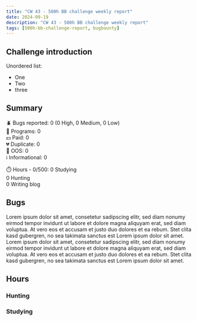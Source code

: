 ```yaml
---
title: "CW 43 - 500h BB challenge weekly report"
date: 2024-09-19
description: "CW 43 - 500h BB challenge weekly report"
tags: [500h-bb-challenge-report, bugbounty]
---
```


## Challenge introduction



Unordered list:
* One
* Two
* three

## Summary

🪲 Bugs reported: 0 (0 High, 0 Medium, 0 Low)  
🏢 Programs: 0  
💵 Paid: 0  
💔 Duplicate: 0  
🛑 OOS: 0  
ℹ️ Informational: 0  

⏱️ Hours - 0/500:
0 Studying  
0 Hunting  
0 Writing blog  

## Bugs

Lorem ipsum dolor sit amet, consetetur sadipscing elitr, sed diam nonumy eirmod tempor invidunt ut labore et dolore magna aliquyam erat, sed diam voluptua. At vero eos et accusam et justo duo dolores et ea rebum. Stet clita kasd gubergren, no sea takimata sanctus est Lorem ipsum dolor sit amet. Lorem ipsum dolor sit amet, consetetur sadipscing elitr, sed diam nonumy eirmod tempor invidunt ut labore et dolore magna aliquyam erat, sed diam voluptua. At vero eos et accusam et justo duo dolores et ea rebum. Stet clita kasd gubergren, no sea takimata sanctus est Lorem ipsum dolor sit amet.

## Hours

### Hunting

### Studying
